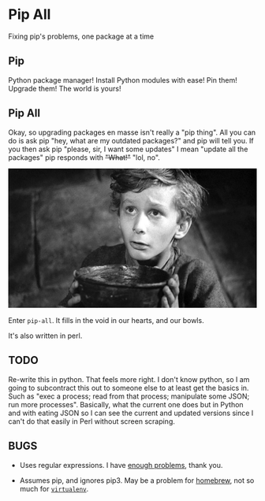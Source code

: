 Pip All
===

Fixing pip's problems, one package at a time


Pip
---

Python package manager! Install Python modules with ease! Pin them! Upgrade
them! The world is yours!

Pip All
-------

Okay, so upgrading packages en masse isn't really a "pip thing". All you can do
is ask pip "hey, what are my outdated packages?" and pip will tell you. If you
then ask pip "please, sir, I want some updates" I mean "update all the
packages" pip responds with ~~"What!"~~ "lol, no".

![Please, sir, I want some updated pip packges](.binary-assets/Oliver-Twist-begging.jpeg)

Enter `pip-all`. It fills in the void in our hearts, and our bowls.

It's also written in perl.

TODO
----

Re-write this in python. That feels more right. I don't know python, so I am
going to subcontract this out to someone else to at least get the basics in.
Such as "exec a process; read from that process; manipulate some JSON; run more
processes". Basically, what the current one does but in Python and with eating
JSON so I can see the current and updated versions since I can't do that easily
in Perl without screen scraping.

BUGS
----

* Uses regular expressions. I have [enough problems][CH], thank you.

* Assumes pip, and ignores pip3. May be a problem for [homebrew][HB], not so
  much for [`virtualenv`][VE].


[CH]: https://blog.codinghorror.com/regular-expressions-now-you-have-two-problems/
[HB]: https://brew.sh/
[VE]: https://virtualenv.pypa.io/en/latest/
